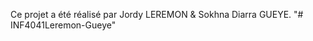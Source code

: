 Ce projet a été réalisé par Jordy LEREMON & Sokhna Diarra GUEYE.
                "# INF4041Leremon-Gueye" 

